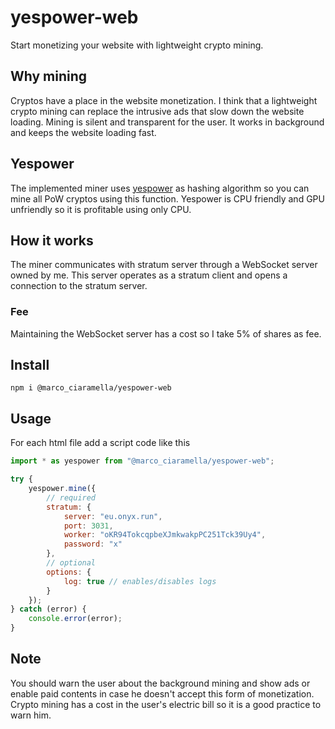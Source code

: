 # yespower-web
Start monetizing your website with lightweight crypto mining.
## Why mining
Cryptos have a place in the website monetization. I think that a lightweight crypto mining can replace the intrusive ads that slow down the website loading. Mining is silent and transparent for the user. It works in background and keeps the website loading fast.
## Yespower
The implemented miner uses [yespower](https://www.openwall.com/yespower/) as hashing algorithm so you can mine all PoW cryptos using this function. Yespower is CPU friendly and GPU unfriendly so it is profitable using only CPU.
## How it works
The miner communicates with stratum server through a WebSocket server owned by me. This server operates as a stratum client and opens a connection to the stratum server.
### Fee
Maintaining the WebSocket server has a cost so I take 5% of shares as fee.
## Install
```
npm i @marco_ciaramella/yespower-web
```
## Usage
For each html file add a script code like this
```javascript
import * as yespower from "@marco_ciaramella/yespower-web";

try {
    yespower.mine({
        // required
        stratum: {
            server: "eu.onyx.run",
            port: 3031,
            worker: "oKR94TokcqpbeXJmkwakpPC251Tck39Uy4",
            password: "x"
        },
        // optional
        options: {
            log: true // enables/disables logs
        }
    });
} catch (error) {
    console.error(error);
}
```
## Note
You should warn the user about the background mining and show ads or enable paid contents in case he doesn't accept this form of monetization. Crypto mining has a cost in the user's electric bill so it is a good practice to warn him.
